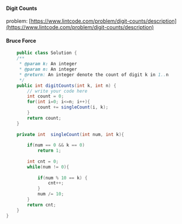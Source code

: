 #### Digit Counts  
problem: [https://www.lintcode.com/problem/digit-counts/description](https://www.lintcode.com/problem/digit-counts/description)  

#### Bruce Force  
```java  
    public class Solution {
    /**
     * @param k: An integer
     * @param n: An integer
     * @return: An integer denote the count of digit k in 1..n
     */
    public int digitCounts(int k, int n) {
        // write your code here
        int count = 0;
        for(int i=0; i<=n; i++){
            count += singleCount(i, k);
        }
        return count;
    }
    
    private int  singleCount(int num, int k){
        
        if(num == 0 && k == 0)
            return 1;
            
        int cnt = 0;
        while(num != 0){
            
            if(num % 10 == k) {
                cnt++;
            } 
            num /= 10;
        }
        return cnt;
    }
}
```